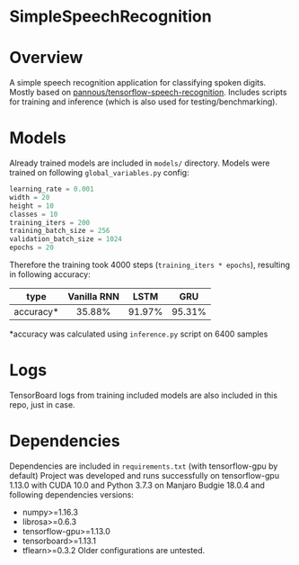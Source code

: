 # SimpleSpeechRecognition

Overview
============
A simple speech recognition application for classifying spoken digits. Mostly based on [pannous/tensorflow-speech-recognition](https://github.com/pannous/tensorflow-speech-recognition).
Includes scripts for training and inference (which is also used for testing/benchmarking).

Models
============
Already trained models are included in `models/` directory.
Models were trained on following `global_variables.py` config:
```py
learning_rate = 0.001
width = 20
height = 10 
classes = 10
training_iters = 200 
training_batch_size = 256
validation_batch_size = 1024
epochs = 20
```
Therefore the training took 4000 steps (`training_iters * epochs`), resulting in following accuracy:

|    type   | Vanilla RNN |  LSTM  |   GRU  |
|:---------:|:-----------:|:------:|:------:|
| accuracy* |    35.88%   | 91.97% | 95.31% |

*accuracy was calculated using `inference.py` script on 6400 samples

Logs
============
TensorBoard logs from training included models are also included in this repo, just in case.

Dependencies
============
Dependencies are included in `requirements.txt` (with tensorflow-gpu by default)
Project was developed and runs successfully on tensorflow-gpu 1.13.0 with CUDA 10.0 and Python 3.7.3 on Manjaro Budgie 18.0.4 and following dependencies versions:
* numpy>=1.16.3
* librosa>=0.6.3
* tensorflow-gpu>=1.13.0
* tensorboard>=1.13.1
* tflearn>=0.3.2
Older configurations are untested.
